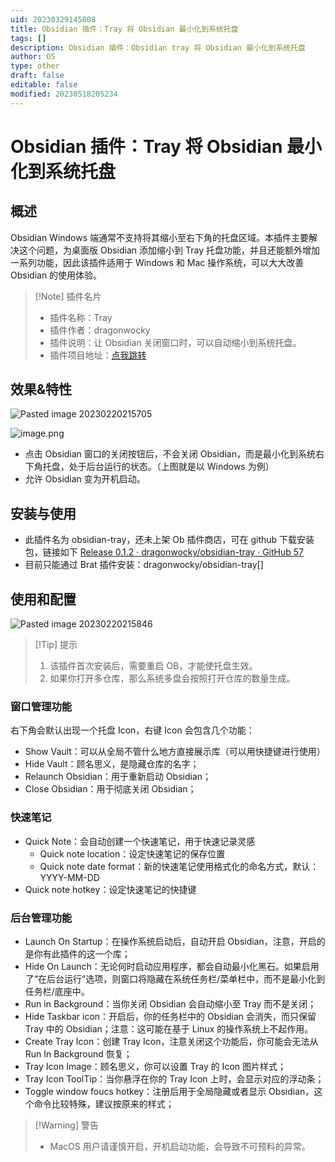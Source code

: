 ```yaml
---
uid: 20230329145808
title: Obsidian 插件：Tray 将 Obsidian 最小化到系统托盘
tags: []
description: Obsidian 插件：Obsidian tray 将 Obsidian 最小化到系统托盘
author: OS
type: other
draft: false
editable: false
modified: 20230518205234
---
```


# Obsidian 插件：Tray 将 Obsidian 最小化到系统托盘

## 概述

Obsidian Windows 端通常不支持将其缩小至右下角的托盘区域。本插件主要解决这个问题，为桌面版 Obsidian 添加缩小到 Tray 托盘功能，并且还能额外增加一系列功能，因此该插件适用于 Windows 和 Mac 操作系统，可以大大改善 Obsidian 的使用体验。

> [!Note] 插件名片
> - 插件名称：Tray
> - 插件作者：dragonwocky
> - 插件说明：让 Obsidian 关闭窗口时，可以自动缩小到系统托盘。
> - 插件项目地址：[点我跳转](https://github.com/dragonwocky/obsidian-tray)

## 效果&特性

![Pasted image 20230220215705](https://cdn.pkmer.cn/images/3e09386e560c68443ea02b03e5fb60e4_MD5.png!pkmer)

![image.png](https://cdn.pkmer.cn/images/20230518153122.png!pkmer)

- 点击 Obsidian 窗口的关闭按钮后，不会关闭 Obsidian，而是最小化到系统右下角托盘，处于后台运行的状态。（上图就是以 Windows 为例）
- 允许 Obsidian 变为开机启动。

## 安装与使用

- 此插件名为 obsidian-tray，还未上架 Ob 插件商店，可在 github 下载安装包，链接如下
    [Release 0.1.2 · dragonwocky/obsidian-tray · GitHub 57](https://github.com/dragonwocky/obsidian-tray/releases/tag/0.1.2)
- 目前只能通过 Brat 插件安装：dragonwocky/obsidian-tray[]

## 使用和配置

![Pasted image 20230220215846](https://cdn.pkmer.cn/images/7a76c9b7793176741aef4a790af98b9b_MD5.png!pkmer)

> [!Tip] 提示
> 1. 该插件首次安装后，需要重启 OB，才能使托盘生效。
> 2. 如果你打开多仓库，那么系统多盘会按照打开仓库的数量生成。

### 窗口管理功能

右下角会默认出现一个托盘 Icon，右键 Icon 会包含几个功能：

- Show Vault：可以从全局不管什么地方直接展示库（可以用快捷键进行使用）
- Hide Vault：顾名思义，是隐藏仓库的名字；
- Relaunch Obsidian：用于重新启动 Obsidian；
- Close Obsidian：用于彻底关闭 Obsidian；

### 快速笔记

- Quick Note：会自动创建一个快速笔记，用于快速记录灵感
	- Quick note location：设定快速笔记的保存位置
	- Quick note date format：新的快速笔记使用格式化的命名方式，默认：YYYY-MM-DD
- Quick note hotkey：设定快速笔记的快捷键

### 后台管理功能

- Launch On Startup：在操作系统启动后，自动开启 Obsidian，注意，开启的是你有此插件的这一个库；
- Hide On Launch：无论何时启动应用程序，都会自动最小化黑石。如果启用了“在后台运行”选项，则窗口将隐藏在系统任务栏/菜单栏中，而不是最小化到任务栏/底座中。
- Run in Background：当你关闭 Obsidian 会自动缩小至 Tray 而不是关闭；
- Hide Taskbar icon：开启后，你的任务栏中的 Obsidian 会消失，而只保留 Tray 中的 Obsidian；注意：这可能在基于 Linux 的操作系统上不起作用。
- Create Tray Icon：创建 Tray Icon，注意关闭这个功能后，你可能会无法从 Run In Background 恢复；
- Tray Icon Image：顾名思义，你可以设置 Tray 的 Icon 图片样式；
- Tray Icon ToolTip：当你悬浮在你的 Tray Icon 上时，会显示对应的浮动条；
- Toggle window foucs hotkey：注册后用于全局隐藏或者显示 Obsidian，这个命令比较特殊，建议按原来的样式；

> [!Warning] 警告
> - MacOS 用户请谨慎开启，开机启动功能，会导致不可预料的异常。